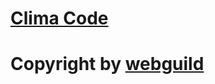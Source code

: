 # <a href="https://otabek1980.github.io/ClimaCode/">Clima Code</a>

# Copyright by <a href="copyright by webguild: https://t.me/webguild/1936">webguild</a>
